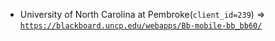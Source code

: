  - University of North Carolina at Pembroke(`client_id=239`) => [`https://blackboard.uncp.edu/webapps/Bb-mobile-bb_bb60/`](https://blackboard.uncp.edu/webapps/Bb-mobile-bb_bb60/)
